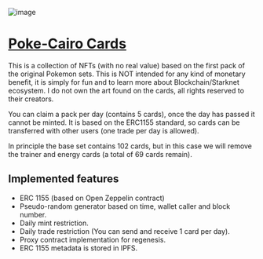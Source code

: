 ![image](https://user-images.githubusercontent.com/58611754/209554835-45acd93e-ed93-4dca-8b2c-dc83e2c420b7.png)
# [Poke-Cairo Cards](https://pokecairo-cards.com/)
This is a collection of NFTs (with no real value) based on the first pack of the original Pokemon sets. This is NOT intended for any kind of monetary benefit, it is simply for fun and to learn more about Blockchain/Starknet ecosystem. I do not own the art found on the cards, all rights reserved to their creators.

You can claim a pack per day (contains 5 cards), once the day has passed it cannot be minted. It is based on the ERC1155 standard, so cards can be transferred with other users (one trade per day is allowed).

In principle the base set contains 102 cards, but in this case we will remove the trainer and energy cards (a total of 69 cards remain).

## Implemented features

- ERC 1155 (based on Open Zeppelin contract)
- Pseudo-random generator based on time, wallet caller and block number.
- Daily mint restriction.
- Daily trade restriction (You can send and receive 1 card per day).
- Proxy contract implementation for regenesis. 
- ERC 1155 metadata is stored in IPFS.
